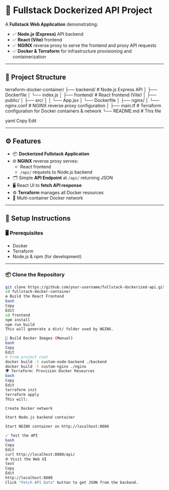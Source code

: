 # 🚀 Fullstack Dockerized API Project

A **Fullstack Web Application** demonstrating:

- ✅ **Node.js (Express)** API backend
- ✅ **React (Vite)** frontend
- ✅ **NGINX** reverse proxy to serve the frontend and proxy API requests
- ✅ **Docker & Terraform** for infrastructure provisioning and containerization

---

## 📂 Project Structure

terraform-docker-container/
├── backend/ # Node.js Express API
│ ├── Dockerfile
│ └── index.js
│
├── frontend/ # React frontend (Vite)
│ ├── public/
│ ├── src/
│ │ └── App.jsx
│ └── Dockerfile
│
├── nginx/
│ └── nginx.conf # NGINX reverse proxy configuration
│
├── main.tf # Terraform configuration for Docker containers & network
└── README.md # This file

yaml
Copy
Edit

---

## ⚙️ Features

- 📦 **Dockerized Fullstack Application**
- 🌐 **NGINX** reverse proxy serves:
  - React frontend
  - `/api/` requests to Node.js backend
- 🗂️ Simple **API Endpoint** at `/api/` returning JSON
- 🖥️ React UI to **fetch API response**
- ⚙️ **Terraform** manages all Docker resources
- 🐳 Multi-container Docker network

---

## 📌 Setup Instructions

### 🖥️ Prerequisites

- Docker
- Terraform
- Node.js & npm (for development)

---

### 📦 Clone the Repository

```bash
git clone https://github.com/your-username/fullstack-dockerized-api.git
cd fullstack-docker-container
⚙️ Build the React Frontend
bash
Copy
Edit
cd frontend
npm install
npm run build
This will generate a dist/ folder used by NGINX.

🐳 Build Docker Images (Manual)
bash
Copy
Edit
# From project root
docker build -t custom-node-backend ./backend
docker build -t custom-nginx ./nginx
🌍 Terraform: Provision Docker Resources
bash
Copy
Edit
terraform init
terraform apply
This will:

Create Docker network

Start Node.js backend container

Start NGINX container on http://localhost:8080

✅ Test the API
bash
Copy
Edit
curl http://localhost:8080/api/
🌐 Visit the Web UI
text
Copy
Edit
http://localhost:8080
Click "Fetch API Data" button to get JSON from the backend.
